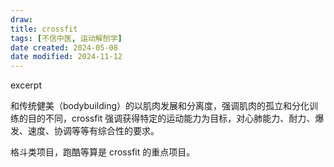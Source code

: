 ```yaml
---
draw:
title: crossfit
tags: [不信中医, 运动解刨学]
date created: 2024-05-08
date modified: 2024-11-12
---
```


excerpt

<!-- more -->

和传统健美（bodybuilding）的以肌肉发展和分离度，强调肌肉的孤立和分化训练的目的不同，crossfit 强调获得特定的运动能力为目标，对心肺能力、耐力、爆发、速度、协调等等有综合性的要求。

格斗类项目，跑酷等算是 crossfit 的重点项目。
